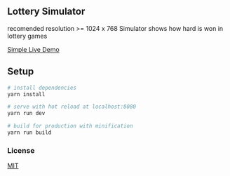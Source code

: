 ## Lottery Simulator
recomended resolution >= 1024 x 768
Simulator shows how hard is won in lottery games

[Simple Live Demo](https://robert01101010.github.io/lottery_simulator/builded_for_github_host)

## Setup
``` bash
# install dependencies
yarn install

# serve with hot reload at localhost:8080
yarn run dev

# build for production with minification
yarn run build
```

### License

[MIT](http://opensource.org/licenses/MIT)
